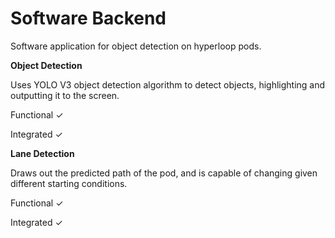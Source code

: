 # Software Backend

Software application for object detection on hyperloop pods. 

**Object Detection**

Uses YOLO V3 object detection algorithm to detect objects, highlighting and outputting it to the screen. 

Functional ✓ 

Integrated ✓ 

**Lane Detection**

Draws out the predicted path of the pod, and is capable of changing given different starting conditions.

Functional ✓

Integrated ✓
